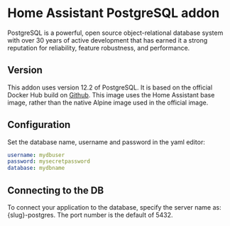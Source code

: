 # Home Assistant PostgreSQL addon

PostgreSQL is a powerful, open source object-relational database system with over 30 years of active development that has earned it a strong reputation for reliability, feature robustness, and performance.

## Version

This addon uses version 12.2 of PostgreSQL.
It is based on the official Docker Hub build on [Github](https://github.com/docker-library/postgres/tree/master/12/alpine).
This image uses the Home Assistant base image, rather than the native Alpine image used in the official image.

## Configuration

Set the database name, username and password  in the yaml editor:

```yml
username: mydbuser
password: mysecretpassword
database: mydbname
```

## Connecting to the DB

To connect your application to the database, specify the server name as: {slug}-postgres. The port number is the default of 5432.
